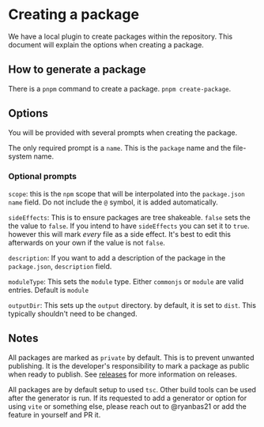 # Creating a package

We have a local plugin to create packages within the repository. This document will explain the options when creating a package.

## How to generate a package

There is a `pnpm` command to create a package. `pnpm create-package`.

## Options

You will be provided with several prompts when creating the package.

The only required prompt is a `name`. This is the `package` name and the file-system name.

### Optional prompts

`scope`: this is the `npm` scope that will be interpolated into the `package.json` `name` field. Do not include the `@` symbol, it is added automatically.

`sideEffects`: This is to ensure packages are tree shakeable. `false` sets the the value to `false`. If you intend to have `sideEffects` you can set it to `true`. however this will mark _every_ file as a side effect. It's best to edit this afterwards on your own if the value is not `false`.

`description`: If you want to add a description of the package in the `package.json`, `description` field.

`moduleType`: This sets the `module` type. Either `commonjs` or `module` are valid entries. Default is `module`

`outputDir`: This sets up the `output` directory. by default, it is set to `dist`. This typically shouldn't need to be changed.

## Notes

All packages are marked as `private` by default. This is to prevent unwanted publishing. It is the developer's responsibility to mark a package as public when ready to publish. See [releases](./releases.md) for more information on releases.

All packages are by default setup to used `tsc`. Other build tools can be used after the generator is run. If its requested to add a generator or option for using `vite` or something else, please reach out to @ryanbas21 or add the feature in yourself and PR it.
